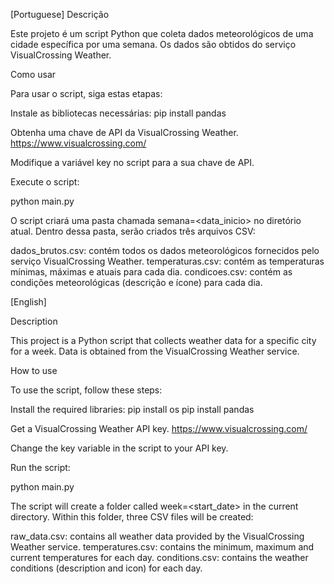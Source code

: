 
[Portuguese]
Descrição

Este projeto é um script Python que coleta dados meteorológicos de uma cidade específica por uma semana. Os dados são obtidos do serviço VisualCrossing Weather.

Como usar

Para usar o script, siga estas etapas:

Instale as bibliotecas necessárias:
pip install pandas

Obtenha uma chave de API da VisualCrossing Weather.
https://www.visualcrossing.com/

Modifique a variável key no script para a sua chave de API.

Execute o script:

python main.py

O script criará uma pasta chamada semana=<data_inicio> no diretório atual. Dentro dessa pasta, serão criados três arquivos CSV:

dados_brutos.csv: contém todos os dados meteorológicos fornecidos pelo serviço VisualCrossing Weather.
temperaturas.csv: contém as temperaturas mínimas, máximas e atuais para cada dia.
condicoes.csv: contém as condições meteorológicas (descrição e ícone) para cada dia.

[English]

Description

This project is a Python script that collects weather data for a specific city for a week. Data is obtained from the VisualCrossing Weather service.

How to use

To use the script, follow these steps:

Install the required libraries:
pip install os
pip install pandas

Get a VisualCrossing Weather API key.
https://www.visualcrossing.com/

Change the key variable in the script to your API key.

Run the script:

python main.py

The script will create a folder called week=<start_date> in the current directory. Within this folder, three CSV files will be created:

raw_data.csv: contains all weather data provided by the VisualCrossing Weather service.
temperatures.csv: contains the minimum, maximum and current temperatures for each day.
conditions.csv: contains the weather conditions (description and icon) for each day.